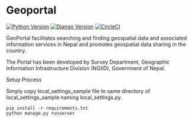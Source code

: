 # Geoportal

[![Python Version](https://img.shields.io/badge/python-3.6-brightgreen.svg)](https://python.org)
[![Django Version](https://img.shields.io/badge/django-3-brightgreen.svg)](https://djangoproject.com)
[![CircleCI](https://circleci.com/gh/naxa-developers/geoportal/tree/master.svg?style=shield)](https://circleci.com/gh/naxa-developers/geoportal/tree/master)

GeoPortal facilitates searching and finding geospatial data and associated information services in Nepal and promotes geospatial data sharing in the country.

The Portal has been developed by Survey Department, Geographic Information Infrastructure Division (NGIID), Government of Nepal.

Setup Process

Simply copy local_settings_sample file to same directory of local_settings_sample naming local_settings.py.


```
pip install -r requirements.txt
python manage.py runserver
```
